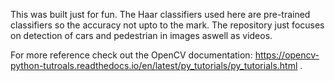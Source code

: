 This was built just for fun.
The Haar classifiers used here are pre-trained classifiers so the accuracy not upto to the mark.
The repository just focuses on detection of cars and pedestrian in images aswell as videos.

For more reference check out the OpenCV documentation: https://opencv-python-tutroals.readthedocs.io/en/latest/py_tutorials/py_tutorials.html .
